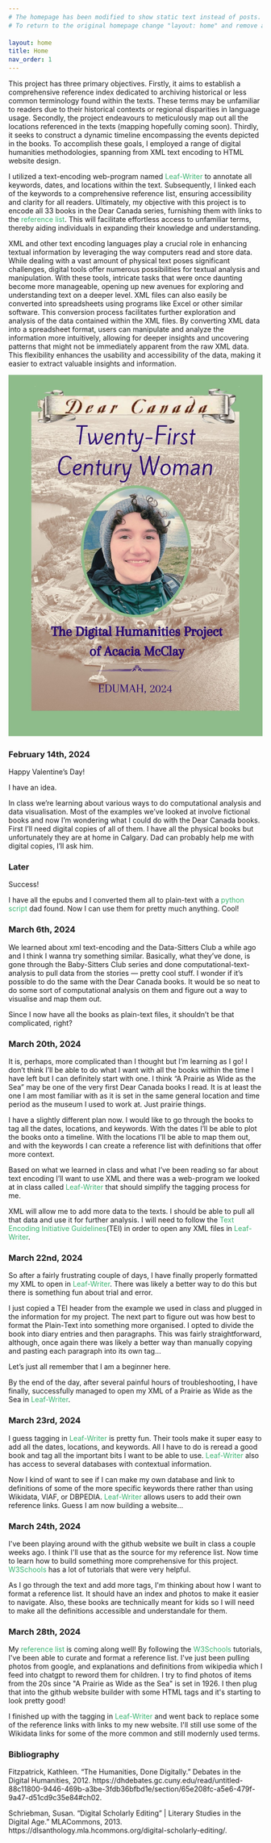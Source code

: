 ```yaml
---
# The homepage has been modified to show static text instead of posts.
# To return to the original homepage change "layout: home" and remove all other content.

layout: home
title: Home
nav_order: 1
---
```

<style>
 a:link {
  color: mediumSeaGreen;
  background-color: transparent;
  text-decoration: none;
}
  a:visited {
  color: darkSeaGreen;
  background-color: transparent;
  text-decoration: none;
}
a:hover {
  color: darkSeaGreen;
  background-color: transparent;
  text-decoration: underline;
}
a:active {
  color: red;
  background-color: transparent;
  text-decoration: underline;
}
</style> 

<p>This project has three primary objectives. Firstly, it aims to establish a comprehensive reference index dedicated to archiving historical or less common terminology found within the texts. These terms may be unfamiliar to readers due to their historical contexts or regional disparities in language usage. Secondly, the project endeavours to meticulously map out all the locations referenced in the texts (mapping hopefully coming soon). Thirdly, it seeks to construct a dynamic timeline encompassing the events depicted in the books. To accomplish these goals, I employed a range of digital humanities methodologies, spanning from XML text encoding to HTML website design.</p>

<p>I utilized a text-encoding web-program named <a href="https://leaf-writer.leaf-vre.org/">Leaf-Writer</a> to annotate all keywords, dates, and locations within the text. Subsequently, I linked each of the keywords to a comprehensive reference list, ensuring accessibility and clarity for all readers. Ultimately, my objective with this project is to encode all 33 books in the Dear Canada series, furnishing them with links to the <a href="https://likethetree.github.io/reference/">reference list</a>. This will facilitate effortless access to unfamiliar terms, thereby aiding individuals in expanding their knowledge and understanding.</p>

<p>XML and other text encoding languages play a crucial role in enhancing textual information by leveraging the way computers read and store data. While dealing with a vast amount of physical text poses significant challenges, digital tools offer numerous possibilities for textual analysis and manipulation. With these tools, intricate tasks that were once daunting become more manageable, opening up new avenues for exploring and understanding text on a deeper level. XML files can also easily be converted into spreadsheets using programs like Excel or other similar software. This conversion process facilitates further exploration and analysis of the data contained within the XML files. By converting XML data into a spreadsheet format, users can manipulate and analyze the information more intuitively, allowing for deeper insights and uncovering patterns that might not be immediately apparent from the raw XML data. This flexibility enhances the usability and accessibility of the data, making it easier to extract valuable insights and information.</p>

<img src="/images/Twenty-First Century Woman.jpg"> 

<h3>February 14th, 2024</h3>

<p>Happy Valentine’s Day!</p>

<p>I have an idea.</p>

<p>In class we’re learning about various ways to do computational analysis and data visualisation. Most of the examples we’ve looked at involve fictional books and now I’m wondering what I could do with the Dear Canada books. First I’ll need digital copies of all of them. I have all the physical books but unfortunately they are at home in Calgary. Dad can probably help me with digital copies, I’ll ask him. </p>

<h3>Later</h3>

<p>Success!</p>

<p>I have all the epubs and I converted them all to plain-text with a <a href="https://pypi.org/project/epub2txt/">python script</a> dad found. Now I can use them for pretty much anything. Cool!</p>

<h3>March 6th, 2024</h3>

<p>We learned about xml text-encoding and the Data-Sitters Club a while ago and I think I wanna try something similar. Basically, what they’ve done, is gone through the Baby-Sitters Club series and done computational-text-analysis to pull data from the stories — pretty cool stuff. I wonder if it’s possible to do the same with the Dear Canada books. It would be so neat to do some sort of computational analysis on them and figure out a way to visualise and map them out.</p>

<p>Since I now have all the books as plain-text files, it shouldn’t be that complicated, right?</p>

<h3>March 20th, 2024</h3>

<p>It is, perhaps, more complicated than I thought but I’m learning as I go! I don’t think I’ll be able to do what I want with all the books within the time I have left but I can definitely start with one. I think “A Prairie as Wide as the Sea” may be one of the very first Dear Canada books I read. It is at least the one I am most familiar with as it is set in the same general location and time period as the museum I used to work at. Just prairie things.</p>

<p>I have a slightly different plan now. I would like to go through the books to tag all the dates, locations, and keywords. With the dates I’ll be able to plot the books onto a timeline. With the locations I’ll be able to map them out, and with the keywords I can create a reference list with definitions that offer more context.</p>

<p>Based on what we learned in class and what I’ve been reading so far about text encoding I’ll want to use XML and there was a web-program we looked at in class called <a href="https://leaf-writer.leaf-vre.org/">Leaf-Writer</a> that should simplify the tagging process for me.</p> 

<p>XML will allow me to add more data to the texts. I should be able to pull all that data and use it for further analysis. I will need to follow the <a href="https://tei-c.org/">Text Encoding Initiative Guidelines</a>(TEI) in order to open any XML files in <a href="https://leaf-writer.leaf-vre.org/">Leaf-Writer</a>.</p>

<h3>March 22nd, 2024</h3>

<p>So after a fairly frustrating couple of days, I have finally properly formatted my XML to open in <a href=“https://leaf-writer.leaf-vre.org/">Leaf-Writer</a>. There was likely a better way to do this but there is something fun about trial and error.</p>

<p>I just copied a TEI header from the example we used in class and plugged in the information for my project. The next part to figure out was how best to format the Plain-Text into something more organised. I opted to divide the book into diary entries and then paragraphs. This was fairly straightforward, although, once again there was likely a better way than manually copying and pasting each paragraph into its own tag…</p>

<p>Let’s just all remember that I am a beginner here.</p>

<p>By the end of the day, after several painful hours of troubleshooting, I have finally, successfully managed to open my XML of a Prairie as Wide as the Sea in <a href=“https://leaf-writer.leaf-vre.org/">Leaf-Writer</a>.</p>

<h3>March 23rd, 2024</h3>

<p>I guess tagging in <a href=“https://leaf-writer.leaf-vre.org/">Leaf-Writer</a> is pretty fun. Their tools make it super easy to add all the dates, locations, and keywords. All I have to do is reread a good book and tag all the important bits I want to be able to use. <a href=“https://leaf-writer.leaf-vre.org/">Leaf-Writer</a> also has access to several databases with contextual information.</p>

<p>Now I kind of want to see if I can make my own database and link to definitions of some of the more specific keywords there rather than using Wikidata, VIAF, or DBPEDIA. <a href=“https://leaf-writer.leaf-vre.org/">Leaf-Writer</a> allows users to add their own reference links. Guess I am now building a website…</p> 

<h3>March 24th, 2024</h3>

<p>I've been playing around with the github website we built in class a couple weeks ago. I think I'll use that as the source for my reference list. Now time to learn how to build something more comprehensive for this project. <a href=https://www.w3schools.com/html/default.asp>W3Schools</a> has a lot of tutorials that were very helpful.</p>

<p>As I go through the text and add more tags, I'm thinking about how I want to format a reference list. It should have an index and photos to make it easier to navigate. Also, these books are technically meant for kids so I will need to make all the definitions accessible and understandale for them.</p>

<h3>March 28th, 2024</h3>

<p>My <a href="https://likethetree.github.io/reference/">reference list</a> is coming along well! By following the <a href="https://www.w3schools.com/html/default.asp">W3Schools</a> tutorials, I've been able to curate and format a reference list. I've just been pulling photos from google, and explanations and definitions from wikipedia which I feed into chatgpt to reword them for children. I try to find photos of items from the 20s since "A Prairie as Wide as the Sea" is set in 1926. I then plug that into the github website builder with some HTML tags and it's starting to look pretty good!</p>

<p>I finished up with the tagging in <a href="https://leaf-writer.leaf-vre.org/">Leaf-Writer</a> and went back to replace some of the reference links with links to my new website. I'll still use some of the Wikidata links for some of the more common and still modernly used terms.</p>

<h3>Bibliography</h3>

<p>Fitzpatrick, Kathleen. “The Humanities, Done Digitally.” Debates in the Digital Humanities, 2012. https://dhdebates.gc.cuny.edu/read/untitled-88c11800-9446-469b-a3be-3fdb36bfbd1e/section/65e208fc-a5e6-479f-9a47-d51cd9c35e84#ch02.</p>  

<p>Schriebman, Susan. “Digital Scholarly Editing” | Literary Studies in the Digital Age.” MLACommons, 2013. https://dlsanthology.mla.hcommons.org/digital-scholarly-editing/.</p>

